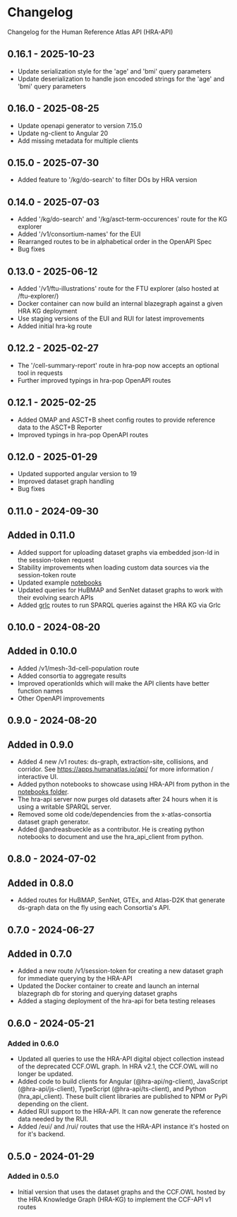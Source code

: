 # Changelog

Changelog for the Human Reference Atlas API (HRA-API)

## 0.16.1 - 2025-10-23
- Update serialization style for the 'age' and 'bmi' query parameters
- Update deserialization to handle json encoded strings for the 'age' and 'bmi' query parameters

## 0.16.0 - 2025-08-25
- Update openapi generator to version 7.15.0
- Update ng-client to Angular 20
- Add missing metadata for multiple clients

## 0.15.0 - 2025-07-30
- Added feature to '/kg/do-search' to filter DOs by HRA version

## 0.14.0 - 2025-07-03
- Added '/kg/do-search' and '/kg/asct-term-occurences' route for the KG explorer
- Added '/v1/consortium-names' for the EUI
- Rearranged routes to be in alphabetical order in the OpenAPI Spec
- Bug fixes

## 0.13.0 - 2025-06-12

- Added '/v1/ftu-illustrations' route for the FTU explorer (also hosted at /ftu-explorer/)
- Docker container can now build an internal blazegraph against a given HRA KG deployment
- Use staging versions of the EUI and RUI for latest improvements
- Added initial hra-kg route

## 0.12.2 - 2025-02-27

- The '/cell-summary-report' route in hra-pop now accepts an optional tool in requests
- Further improved typings in hra-pop OpenAPI routes

## 0.12.1 - 2025-02-25

- Added OMAP and ASCT+B sheet config routes to provide reference data to the ASCT+B Reporter
- Improved typings in hra-pop OpenAPI routes

## 0.12.0 - 2025-01-29

- Updated supported angular version to 19
- Improved dataset graph handling
- Bug fixes

## 0.11.0 - 2024-09-30

## Added in 0.11.0

- Added support for uploading dataset graphs via embedded json-ld in the session-token request
- Stability improvements when loading custom data sources via the session-token route
- Updated example [notebooks](https://github.com/x-atlas-consortia/hra-api/tree/main/notebooks)
- Updated queries for HuBMAP and SenNet dataset graphs to work with their evolving search APIs
- Added [grlc](https://apps.humanatlas.io/api/grlc/) routes to run SPARQL queries against the HRA KG via Grlc

## 0.10.0 - 2024-08-20

## Added in 0.10.0

- Added /v1/mesh-3d-cell-population route
- Added consortia to aggregate results
- Improved operationIds which will make the API clients have better function names
- Other OpenAPI improvements

## 0.9.0 - 2024-08-20

## Added in 0.9.0

- Added 4 new /v1 routes: ds-graph, extraction-site, collisions, and corridor. See <https://apps.humanatlas.io/api/> for more information / interactive UI.
- Added python notebooks to showcase using HRA-API from python in the [notebooks folder](https://github.com/x-atlas-consortia/hra-api/tree/main/notebooks).
- The hra-api server now purges old datasets after 24 hours when it is using a writable SPARQL server.
- Removed some old code/dependencies from the x-atlas-consortia dataset graph generator.
- Added @andreasbueckle as a contributor. He is creating python notebooks to document and use the hra_api_client from python.

## 0.8.0 - 2024-07-02

## Added in 0.8.0

- Added routes for HuBMAP, SenNet, GTEx, and Atlas-D2K that generate ds-graph data on the fly using each Consortia's API.

## 0.7.0 - 2024-06-27

## Added in 0.7.0

- Added a new route /v1/session-token for creating a new dataset graph for immediate querying by the HRA-API
- Updated the Docker container to create and launch an internal blazegraph db for storing and querying dataset graphs
- Added a staging deployment of the hra-api for beta testing releases

## 0.6.0 - 2024-05-21

### Added in 0.6.0

- Updated all queries to use the HRA-API digital object collection instead of the deprecated CCF.OWL graph. In HRA v2.1, the CCF.OWL will no longer be updated.
- Added code to build clients for Angular (@hra-api/ng-client), JavaScript (@hra-api/js-client), TypeScript (@hra-api/ts-client), and Python (hra_api_client). These built client libraries are published to NPM or PyPi depending on the client.
- Added RUI support to the HRA-API. It can now generate the reference data needed by the RUI.
- Added /eui/ and /rui/ routes that use the HRA-API instance it's hosted on for it's backend.

## 0.5.0 - 2024-01-29

### Added in 0.5.0

- Initial version that uses the dataset graphs and the CCF.OWL hosted by the HRA Knowledge Graph (HRA-KG) to implement the CCF-API v1 routes
